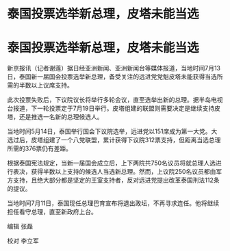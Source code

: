# 泰国投票选举新总理，皮塔未能当选

# 泰国投票选举新总理，皮塔未能当选

新京报讯（记者谢莲）据日经亚洲新闻、亚洲新闻台等媒体报道，当地时间7月13日，泰国新一届国会投票选举新总理，备受关注的远进党党魁皮塔未能获得当选所需的半数以上议席支持。

此次投票失败后，下议院议长将举行多轮会议，直至选举出新的总理。据半岛电视台报道，下一轮投票定于7月19日举行。皮塔组建的联盟则需要决定是继续支持皮塔，还是推选一名新的总理候选人。

当地时间5月14日，泰国举行国会下议院选举，远进党以151席成为第一大党。大选过后，皮塔组建了一个八党联盟，累计获得下议院312票支持，但距离当选总理所需的376票仍有差距。

根据泰国宪法规定，当新一届国会成立后，上下两院共750名议员将就总理人选进行表决，获得半数以上支持的候选人当选新总理。然而，上议院250名议员都由军方支持，且绝大部分都是坚定的王室支持者，反对远进党提出改革泰国刑法112条的提议。

当地时间7月11日，泰国现任总理巴育宣布将退出政坛，不再寻求连任。他将继续担任看守总理，直至新政府上台。

编辑 张磊

校对 李立军


